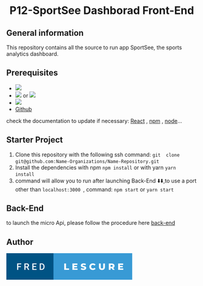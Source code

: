 <h1 align="center" >P12-SportSee Dashborad Front-End</h1>

## General information

This repository contains all the source to run app SportSee, the sports analytics dashboard.

## Prerequisites

-   <img src="https://img.shields.io/badge/React-v18.2.0-blue">
-   <img src="https://img.shields.io/badge/npm-8.19.2-green"> or <img src="https://img.shields.io/badge/Yarn-v1.14.0-green">
-   <img src="https://img.shields.io/badge/Node-v18.12.0-blue">
-   [Github](https://github.com/)

check the documentation to update if necessary: [React](https://fr.reactjs.org/) , [npm](https://www.npmjs.com/) , [node](https://nodejs.org/en/)...

## Starter Project

1. Clone this repository with the following ssh command: `git  clone git@github.com:Name-Organizations/Name-Repository.git`
2. Install the dependencies with npm `npm install` or with yarn `yarn install`
3. command will allow you to run after launching Back-End ⬇️⬇️,to use a port other than `localhost:3000 `, command: `npm start` or `yarn start`

## Back-End

to launch the micro Api, please follow the procedure here [back-end](https://github.com/OpenClassrooms-Student-Center/P9-front-end-dashboard)

## Author

<img src="https://github.com/DA-JS-REACT/P12-SportSee/blob/develop/src/assets/fred-lescure.svg">
